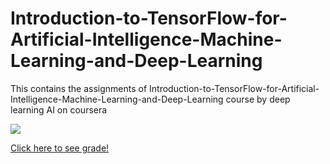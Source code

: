 # Introduction-to-TensorFlow-for-Artificial-Intelligence-Machine-Learning-and-Deep-Learning
<p>
This contains the assignments of Introduction-to-TensorFlow-for-Artificial-Intelligence-Machine-Learning-and-Deep-Learning course by deep learning AI on coursera
  </p>
<img src="https://user-images.githubusercontent.com/82451914/175090242-70d4ccb0-23d4-400f-b499-8717e7e8f22a.png">
<p>
<a href="https://www.coursera.org/account/accomplishments/verify/PHK36STEJR3Y">Click here to see grade!</a>

  </p>
